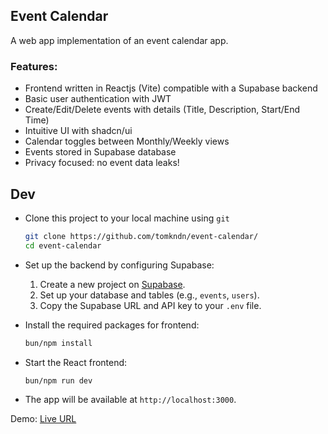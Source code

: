 ## Event Calendar

A web app implementation of an event calendar app.

### Features:
- Frontend written in Reactjs (Vite) compatible with a Supabase backend
- Basic user authentication with JWT
- Create/Edit/Delete events with details (Title, Description, Start/End Time)
- Intuitive UI with shadcn/ui
- Calendar toggles between Monthly/Weekly views
- Events stored in Supabase database
- Privacy focused: no event data leaks!

## Dev

- Clone this project to your local machine using `git`

  ```bash
  git clone https://github.com/tomkndn/event-calendar/
  cd event-calendar
  ```
- Set up the backend by configuring Supabase:

  1. Create a new project on [Supabase](https://supabase.com/).
  2. Set up your database and tables (e.g., `events`, `users`).
  3. Copy the Supabase URL and API key to your `.env` file.

- Install the required packages for frontend:

  ```bash
  bun/npm install
  ```

- Start the React frontend:

  ```bash
  bun/npm run dev
  ```

- The app will be available at `http://localhost:3000`.

Demo: [Live URL](https://event-calender-tomkndn.netlify.app/)
